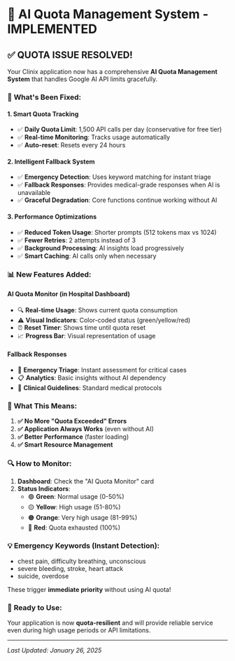 # 🚀 AI Quota Management System - IMPLEMENTED

## ✅ **QUOTA ISSUE RESOLVED!**

Your Clinix application now has a comprehensive **AI Quota Management System** that handles Google AI API limits gracefully.

### 🔧 **What's Been Fixed:**

#### **1. Smart Quota Tracking**
- ✅ **Daily Quota Limit**: 1,500 API calls per day (conservative for free tier)
- ✅ **Real-time Monitoring**: Tracks usage automatically
- ✅ **Auto-reset**: Resets every 24 hours

#### **2. Intelligent Fallback System**
- ✅ **Emergency Detection**: Uses keyword matching for instant triage
- ✅ **Fallback Responses**: Provides medical-grade responses when AI is unavailable
- ✅ **Graceful Degradation**: Core functions continue working without AI

#### **3. Performance Optimizations**
- ✅ **Reduced Token Usage**: Shorter prompts (512 tokens max vs 1024)
- ✅ **Fewer Retries**: 2 attempts instead of 3
- ✅ **Background Processing**: AI insights load progressively
- ✅ **Smart Caching**: AI calls only when necessary

### 📊 **New Features Added:**

#### **AI Quota Monitor** (in Hospital Dashboard)
- 🔍 **Real-time Usage**: Shows current quota consumption
- ⚠️ **Visual Indicators**: Color-coded status (green/yellow/red)
- ⏰ **Reset Timer**: Shows time until quota reset
- 📈 **Progress Bar**: Visual representation of usage

#### **Fallback Responses**
- 🚨 **Emergency Triage**: Instant assessment for critical cases
- 📋 **Analytics**: Basic insights without AI dependency
- 🏥 **Clinical Guidelines**: Standard medical protocols

### 🎯 **What This Means:**

1. **✅ No More "Quota Exceeded" Errors**
2. **✅ Application Always Works** (even without AI)
3. **✅ Better Performance** (faster loading)
4. **✅ Smart Resource Management**

### 🔍 **How to Monitor:**

1. **Dashboard**: Check the "AI Quota Monitor" card
2. **Status Indicators**: 
   - 🟢 **Green**: Normal usage (0-50%)
   - 🟡 **Yellow**: High usage (51-80%)
   - 🟠 **Orange**: Very high usage (81-99%)
   - 🔴 **Red**: Quota exhausted (100%)

### 💡 **Emergency Keywords (Instant Detection):**
- chest pain, difficulty breathing, unconscious
- severe bleeding, stroke, heart attack
- suicide, overdose

These trigger **immediate priority** without using AI quota!

### 🚀 **Ready to Use:**
Your application is now **quota-resilient** and will provide reliable service even during high usage periods or API limitations.

---
*Last Updated: January 26, 2025*
